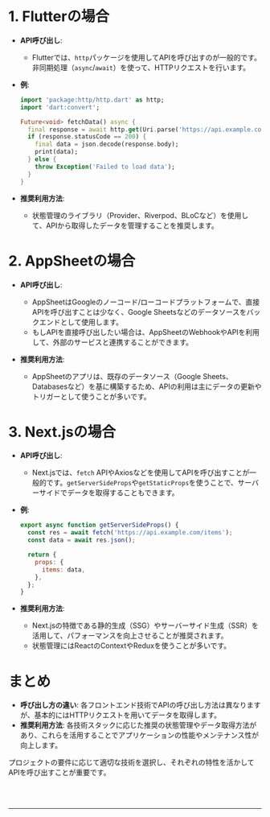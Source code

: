 # 1. **Flutterの場合**

- **API呼び出し**:
  - Flutterでは、`http`パッケージを使用してAPIを呼び出すのが一般的です。非同期処理（`async`/`await`）を使って、HTTPリクエストを行います。
  
- **例**:
  ```dart
  import 'package:http/http.dart' as http;
  import 'dart:convert';

  Future<void> fetchData() async {
    final response = await http.get(Uri.parse('https://api.example.com/items'));
    if (response.statusCode == 200) {
      final data = json.decode(response.body);
      print(data);
    } else {
      throw Exception('Failed to load data');
    }
  }
  ```

- **推奨利用方法**:
  - 状態管理のライブラリ（Provider、Riverpod、BLoCなど）を使用して、APIから取得したデータを管理することを推奨します。

# 2. **AppSheetの場合**

- **API呼び出し**:
  - AppSheetはGoogleのノーコード/ローコードプラットフォームで、直接APIを呼び出すことは少なく、Google Sheetsなどのデータソースをバックエンドとして使用します。
  - もしAPIを直接呼び出したい場合は、AppSheetのWebhookやAPIを利用して、外部のサービスと連携することができます。

- **推奨利用方法**:
  - AppSheetのアプリは、既存のデータソース（Google Sheets、Databasesなど）を基に構築するため、APIの利用は主にデータの更新やトリガーとして使うことが多いです。
  
# 3. **Next.jsの場合**

- **API呼び出し**:
  - Next.jsでは、`fetch` APIやAxiosなどを使用してAPIを呼び出すことが一般的です。`getServerSideProps`や`getStaticProps`を使うことで、サーバーサイドでデータを取得することもできます。

- **例**:
  ```javascript
  export async function getServerSideProps() {
    const res = await fetch('https://api.example.com/items');
    const data = await res.json();

    return {
      props: {
        items: data,
      },
    };
  }
  ```

- **推奨利用方法**:
  - Next.jsの特徴である静的生成（SSG）やサーバーサイド生成（SSR）を活用して、パフォーマンスを向上させることが推奨されます。
  - 状態管理にはReactのContextやReduxを使うことが多いです。

# **まとめ**

- **呼び出し方の違い**: 各フロントエンド技術でAPIの呼び出し方法は異なりますが、基本的にはHTTPリクエストを用いてデータを取得します。
- **推奨利用方法**: 各技術スタックに応じた推奨の状態管理やデータ取得方法があり、これらを活用することでアプリケーションの性能やメンテナンス性が向上します。

プロジェクトの要件に応じて適切な技術を選択し、それぞれの特性を活かしてAPIを呼び出すことが重要です。



<br>

<br>

---

<br>

<br>